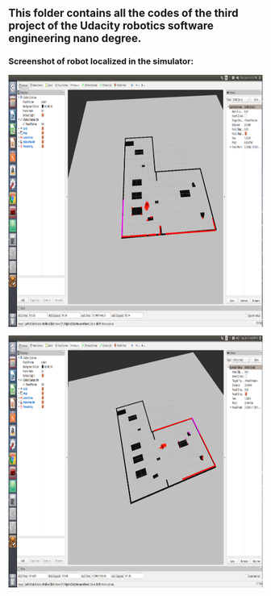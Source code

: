 ## This folder contains all the codes of the third project of the Udacity robotics software engineering nano degree.

### Screenshot of robot localized in the simulator:


<p align="center">
  <img src="catkin_ws/src/Screenshot from 2019-06-04 18-37-46.png" width=800 height=500>
</p>


<p align="center">
  <img src="catkin_ws/src/Screenshot from 2019-06-04 18-39-05.png" width=800 height=500>
</p>
